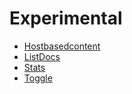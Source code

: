 # Experimental

* [Hostbasedcontent](Hostbasedcontent.html)
* [ListDocs](ListDocs.html)
* [Stats](Stats.html)
* [Toggle](Toggle.html)
